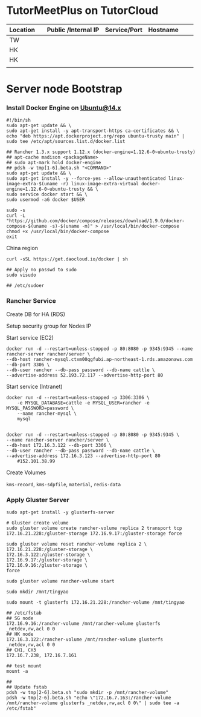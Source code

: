 # TutorMeetPlus on TutorCloud

| Location |      | Public /Internal IP | Service/Port | Hostname |      |      |
| -------- | ---- | ------------------- | ------------ | -------- | ---- | ---- |
| TW       |      |                     |              |          |      |      |
| HK       |      |                     |              |          |      |      |
| HK       |      |                     |              |          |      |      |
|          |      |                     |              |          |      |      |



# Server node Bootstrap

### Install Docker Engine on Ubuntu@14.x

```shell
#!/bin/sh
sudo apt-get update && \
sudo apt-get install -y apt-transport-https ca-certificates && \
echo "deb https://apt.dockerproject.org/repo ubuntu-trusty main" | sudo tee /etc/apt/sources.list.d/docker.list

## Rancher 1.3.x support 1.12.x (docker-engine=1.12.6-0~ubuntu-trusty)
## apt-cache madison <packageName>
## sudo apt-mark hold docker-engine
## pdsh -w tmp[1-6].beta.sh "<COMMAND>"
sudo apt-get update && \
sudo apt-get install -y --force-yes --allow-unauthenticated linux-image-extra-$(uname -r) linux-image-extra-virtual docker-engine=1.12.6-0~ubuntu-trusty && \
sudo service docker start && \
sudo usermod -aG docker $USER

sudo -s
curl -L "https://github.com/docker/compose/releases/download/1.9.0/docker-compose-$(uname -s)-$(uname -m)" > /usr/local/bin/docker-compose
chmod +x /usr/local/bin/docker-compose
exit
```



China region

```
curl -sSL https://get.daocloud.io/docker | sh
```



```
## Apply no passwd to sudo
sudo visudo

## /etc/sudoer

```

### Rancher Service

Create DB for HA (RDS)

Setup security group for Nodes IP



Start service (EC2)

```shell
docker run -d --restart=unless-stopped -p 80:8080 -p 9345:9345 --name rancher-server rancher/server \
--db-host rancher-mysql.ctxm00qgfubi.ap-northeast-1.rds.amazonaws.com --db-port 3306 \
--db-user rancher --db-pass password --db-name cattle \
--advertise-address 52.193.72.117 --advertise-http-port 80
```



Start service (Intranet)

```shell
docker run -d --restart=unless-stopped -p 3306:3306 \
	-e MYSQL_DATABASE=cattle -e MYSQL_USER=rancher -e MYSQL_PASSWORD=password \
	--name rancher-mysql \
	mysql


docker run -d --restart=unless-stopped -p 80:8080 -p 9345:9345 \
--name rancher-server rancher/server \
--db-host 172.16.3.122 --db-port 3306 \
--db-user rancher --db-pass password --db-name cattle \
--advertise-address 172.16.3.123 --advertise-http-port 80
	#152.101.38.99
```



Create Volumes

`kms-record`, `kms-sdpfile`, `material`, `redis-data`





### Apply Gluster Server

```shell
sudo apt-get install -y glusterfs-server

# Gluster create volume
sudo gluster volume create rancher-volume replica 2 transport tcp 172.16.21.228:/gluster-storage 172.16.9.17:/gluster-storage force

sudo gluster volume reset rancher-volume replica 2 \
172.16.21.228:/gluster-storage \
172.16.3.122:/gluster-storage \
172.16.9.17:/gluster-storage \
172.16.9.16:/gluster-storage \
force

sudo gluster volume rancher-volume start

sudo mkdir /mnt/tingyao

sudo mount -t glusterfs 172.16.21.228:/rancher-volume /mnt/tingyao

## /etc/fstab
## SG node
172.16.9.16:/rancher-volume /mnt/rancher-volume glusterfs _netdev,rw,acl 0 0
## HK node
172.16.3.122:/rancher-volume /mnt/rancher-volume glusterfs _netdev,rw,acl 0 0
## CH1, CH3
172.16.7.238, 172.16.7.161

## test mount
mount -a

##
## Update fstab
pdsh -w tmp[2-6].beta.sh "sudo mkdir -p /mnt/rancher-volume"
pdsh -w tmp[2-6].beta.sh "echo \"172.16.7.163:/rancher-volume /mnt/rancher-volume glusterfs _netdev,rw,acl 0 0\" | sudo tee -a /etc/fstab"
```